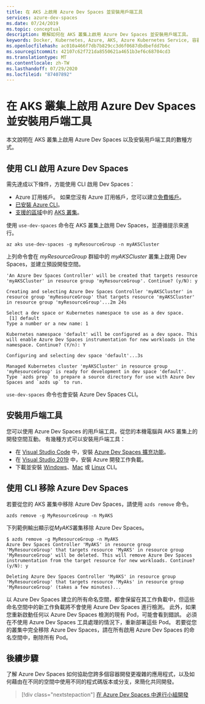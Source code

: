 ```yaml
---
title: 在 AKS 上啟用 Azure Dev Spaces 並安裝用戶端工具
services: azure-dev-spaces
ms.date: 07/24/2019
ms.topic: conceptual
description: 瞭解如何在 AKS 叢集上啟用 Azure Dev Spaces 並安裝用戶端工具。
keywords: Docker, Kubernetes, Azure, AKS, Azure Kubernetes Service, 容器, Helm, 服務網格, 服務網格路由傳送, kubectl, k8s
ms.openlocfilehash: ac010a466f7db7b829cc3d6f0687dbdbefdd7b6c
ms.sourcegitcommit: 42107c62f721da8550621a4651b3ef6c68704cd3
ms.translationtype: MT
ms.contentlocale: zh-TW
ms.lasthandoff: 07/29/2020
ms.locfileid: "87407892"
---
```

# <a name="enable-azure-dev-spaces-on-an-aks-cluster-and-install-the-client-side-tools"></a>在 AKS 叢集上啟用 Azure Dev Spaces 並安裝用戶端工具

本文說明在 AKS 叢集上啟用 Azure Dev Spaces 以及安裝用戶端工具的數種方式。

## <a name="enable-azure-dev-spaces-using-the-cli"></a>使用 CLI 啟用 Azure Dev Spaces

需先達成以下條件，方能使用 CLI 啟用 Dev Spaces：
* Azure 訂用帳戶。 如果您沒有 Azure 訂用帳戶，您可以建立[免費帳戶][az-portal-create-account]。
* [已安裝 Azure CLI][install-cli]。
* [支援的區域][supported-regions]中的 [AKS 叢集][create-aks-cli]。

使用 `use-dev-spaces` 命令在 AKS 叢集上啟用 Dev Spaces，並遵循提示來進行。

```azurecli
az aks use-dev-spaces -g myResourceGroup -n myAKSCluster
```

上列命令會在 *myResourceGroup* 群組中的 *myAKSCluster* 叢集上啟用 Dev Spaces，並建立預設開發空間。

```console
'An Azure Dev Spaces Controller' will be created that targets resource 'myAKSCluster' in resource group 'myResourceGroup'. Continue? (y/N): y

Creating and selecting Azure Dev Spaces Controller 'myAKSCluster' in resource group 'myResourceGroup' that targets resource 'myAKSCluster' in resource group 'myResourceGroup'...2m 24s

Select a dev space or Kubernetes namespace to use as a dev space.
 [1] default
Type a number or a new name: 1

Kubernetes namespace 'default' will be configured as a dev space. This will enable Azure Dev Spaces instrumentation for new workloads in the namespace. Continue? (Y/n): Y

Configuring and selecting dev space 'default'...3s

Managed Kubernetes cluster 'myAKSCluster' in resource group 'myResourceGroup' is ready for development in dev space 'default'. Type `azds prep` to prepare a source directory for use with Azure Dev Spaces and `azds up` to run.
```

`use-dev-spaces` 命令也會安裝 Azure Dev Spaces CLI。

## <a name="install-the-client-side-tools"></a>安裝用戶端工具

您可以使用 Azure Dev Spaces 的用戶端工具，從您的本機電腦與 AKS 叢集上的開發空間互動。 有幾種方式可以安裝用戶端工具：

* 在 [Visual Studio Code][vscode] 中，安裝 [Azure Dev Spaces 擴充功能][vscode-extension]。
* 在 [Visual Studio 2019][visual-studio] 中，安裝 Azure 開發工作負載。
* 下載並安裝 [Windows][cli-win]、[Mac][cli-mac] 或 [Linux][cli-linux] CLI。

## <a name="remove-azure-dev-spaces-using-the-cli"></a>使用 CLI 移除 Azure Dev Spaces

若要從您的 AKS 叢集中移除 Azure Dev Spaces，請使用 `azds remove` 命令。

```azurecli
azds remove -g MyResourceGroup -n MyAKS
```

下列範例輸出顯示從*MyAKS*叢集移除 Azure Dev Spaces。

```azurecli
$ azds remove -g MyResourceGroup -n MyAKS
Azure Dev Spaces Controller 'MyAKS' in resource group 'MyResourceGroup' that targets resource 'MyAKS' in resource group 'MyResourceGroup' will be deleted. This will remove Azure Dev Spaces instrumentation from the target resource for new workloads. Continue? (y/N): y

Deleting Azure Dev Spaces Controller 'MyAKS' in resource group 'MyResourceGroup' that targets resource 'MyAks' in resource group 'MyResourceGroup' (takes a few minutes)...
```

以 Azure Dev Spaces 建立的所有命名空間，都會保留在其工作負載中，但這些命名空間中的新工作負載將不會使用 Azure Dev Spaces 進行檢測。 此外，如果您重新啟動任何以 Azure Dev Spaces 檢測的現有 Pod，可能會看到錯誤。 必須在不使用 Azure Dev Spaces 工具處理的情況下，重新部署這些 Pod。 若要從您的叢集中完全移除 Azure Dev Spaces，請在所有啟用 Azure Dev Spaces 的命名空間中，刪除所有 Pod。

## <a name="next-steps"></a>後續步驟

了解 Azure Dev Spaces 如何協助您跨多個容器開發更複雜的應用程式，以及如何藉由在不同的空間中使用不同的程式碼版本或分支，來簡化共同開發。

> [!div class="nextstepaction"]
> [在 Azure Dev Spaces 中進行小組開發][team-development-qs]

[create-aks-cli]: ../../aks/kubernetes-walkthrough.md#create-a-resource-group
[install-cli]: /cli/azure/install-azure-cli?view=azure-cli-latest
[supported-regions]: https://azure.microsoft.com/global-infrastructure/services/?products=kubernetes-service
[team-development-qs]: ../quickstart-team-development.md

[az-portal]: https://portal.azure.com
[az-portal-create-account]: https://azure.microsoft.com/free
[cli-linux]: https://aka.ms/get-azds-linux
[cli-mac]: https://aka.ms/get-azds-mac
[cli-win]: https://aka.ms/get-azds-windows
[visual-studio]: https://aka.ms/vsdownload?utm_source=mscom&utm_campaign=msdocs
[visual-studio-k8s-tools]: https://aka.ms/get-vsk8stools
[vscode]: https://code.visualstudio.com/download
[vscode-extension]: https://marketplace.visualstudio.com/items?itemName=azuredevspaces.azds
